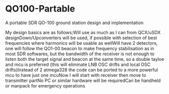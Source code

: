 # QO100-Partable
A portable SDR QO-100 ground station design and implementation

My design basics are as follows;Will use as much as I can from QCX/uSDX designDown/Upconverters will be used, if possible with selection of best frequencies where harmonics will be usable as wellWill have 2 detectors, one will follow the QO1-00 beacon to make frequency stabilisation as in most SDR softwares, but the bandwidth of the receiver is not enough to listen both the target signal and beacon at the same time, so a double tayloe and mcu is preferred (this will eliminate LNB OSC drifts and local OSC drifts)Instead of 2 atmega328 the code can be ported to a more powerful mcu to have just one mcuNow I will start with receiver then move to transmitter partNo PC or similar hardware will be requiredCan be handheld or manpack for emergency operations
